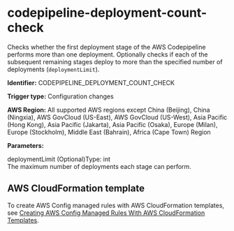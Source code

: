 # codepipeline\-deployment\-count\-check<a name="codepipeline-deployment-count-check"></a>

Checks whether the first deployment stage of the AWS Codepipeline performs more than one deployment\. Optionally checks if each of the subsequent remaining stages deploy to more than the specified number of deployments \(`deploymentLimit`\)\. 

**Identifier:** CODEPIPELINE\_DEPLOYMENT\_COUNT\_CHECK

**Trigger type:** Configuration changes

**AWS Region:** All supported AWS regions except China \(Beijing\), China \(Ningxia\), AWS GovCloud \(US\-East\), AWS GovCloud \(US\-West\), Asia Pacific \(Hong Kong\), Asia Pacific \(Jakarta\), Asia Pacific \(Osaka\), Europe \(Milan\), Europe \(Stockholm\), Middle East \(Bahrain\), Africa \(Cape Town\) Region

**Parameters:**

deploymentLimit \(Optional\)Type: int  
The maximum number of deployments each stage can perform\.

## AWS CloudFormation template<a name="w79aac11c32c17b9d133c15"></a>

To create AWS Config managed rules with AWS CloudFormation templates, see [Creating AWS Config Managed Rules With AWS CloudFormation Templates](aws-config-managed-rules-cloudformation-templates.md)\.